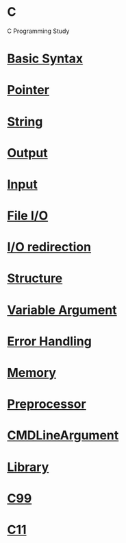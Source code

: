 # C
C Programming Study

# [Basic Syntax]()

# [Pointer](https://github.com/mbsmbs/C/blob/main/CPointer)

# [String](https://github.com/mbsmbs/C/blob/main/CString/CString.md)

# [Output](https://github.com/mbsmbs/C/blob/main/output/output.md)

# [Input](https://github.com/mbsmbs/C/blob/main/Input/Input.md)

# [File I/O](https://github.com/mbsmbs/C/blob/main/FileIO/FileIO.md)

# [I/O redirection](https://github.com/mbsmbs/C/blob/main/IORedirection/IORedirection.md)

# [Structure](https://github.com/mbsmbs/C/blob/main/Structure/Structure.md)

# [Variable Argument](https://github.com/mbsmbs/C/blob/main/VariableArgument/VariableArgument.md)

# [Error Handling](https://github.com/mbsmbs/C/blob/main/ErrorHandling/ErrorHandling.md)

# [Memory](https://github.com/mbsmbs/C/blob/main/Memory/Memory.md)

# [Preprocessor](https://github.com/mbsmbs/C/blob/main/Preprocessor/Preprocessor.md)

# [CMDLineArgument](https://github.com/mbsmbs/C/blob/main/CMDLineArgument/CMDLineArgument.md)

# [Library](https://github.com/mbsmbs/C/blob/main/Library/Library.md)

# [C99](https://github.com/mbsmbs/C/tree/main/C99)

# [C11]()
